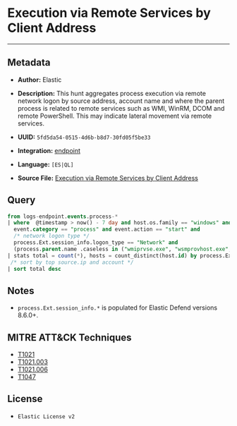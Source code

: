 # Execution via Remote Services by Client Address

---

## Metadata

- **Author:** Elastic
- **Description:** This hunt aggregates process execution via remote network logon by source address, account name and where the parent process is related to remote services such as WMI, WinRM, DCOM and remote PowerShell. This may indicate lateral movement via remote services.

- **UUID:** `5fd5da54-0515-4d6b-b8d7-30fd05f5be33`
- **Integration:** [endpoint](https://docs.elastic.co/integrations/endpoint)
- **Language:** `[ES|QL]`
- **Source File:** [Execution via Remote Services by Client Address](../queries/execution_via_remote_services_by_client_address.toml)

## Query

```sql
from logs-endpoint.events.process-*
| where  @timestamp > now() - 7 day and host.os.family == "windows" and
  event.category == "process" and event.action == "start" and
  /* network logon type */
  process.Ext.session_info.logon_type == "Network" and
  (process.parent.name .caseless in ("wmiprvse.exe", "wsmprovhost.exe", "winrshost.exe") or (process.parent.name == "svchost.exe" and process.parent.args == "DcomLaunch"))
| stats total = count(*), hosts = count_distinct(host.id) by process.Ext.session_info.client_address, user.name, process.parent.name
 /* sort by top source.ip and account */
| sort total desc
```

## Notes

- `process.Ext.session_info.*` is populated for Elastic Defend versions 8.6.0+.

## MITRE ATT&CK Techniques

- [T1021](https://attack.mitre.org/techniques/T1021)
- [T1021.003](https://attack.mitre.org/techniques/T1021/003)
- [T1021.006](https://attack.mitre.org/techniques/T1021/006)
- [T1047](https://attack.mitre.org/techniques/T1047)

## License

- `Elastic License v2`
